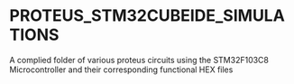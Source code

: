 # PROTEUS_STM32CUBEIDE_SIMULATIONS
A complied folder of various proteus circuits using the STM32F103C8 Microcontroller and their corresponding functional HEX files
